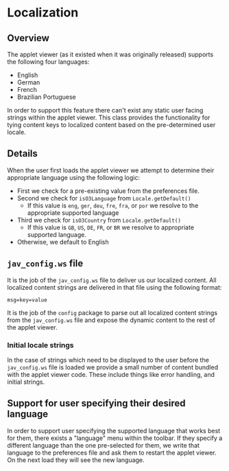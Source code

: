 # Localization

## Overview

The applet viewer (as it existed when it was originally released) supports the
following four languages:

- English
- German
- French
- Brazilian Portuguese

In order to support this feature there can't exist any static user facing
strings within the applet viewer. This class provides the functionality for
tying content keys to localized content based on the pre-determined user locale.

## Details

When the user first loads the applet viewer we attempt to determine their
appropriate language using the following logic:

- First we check for a pre-existing value from the preferences file.
- Second we check for `isO3Language` from `Locale.getDefault()`
  - If this value is `eng`, `ger`, `deu`, `fre`, `fra`, or `por` we resolve to the
    appropriate supported language
- Third we check for `isO3Country` from `Locale.getDefault()`
  - If this value is `GB`, `US`, `DE`, `FR`, or `BR` we resolve to appropriate
    supported language.
- Otherwise, we default to English

## `jav_config.ws` file

It is the job of the `jav_config.ws` file to deliver us our localized content.
All localized content strings are delivered in that file using the following
format:

```
msg=key=value
```

It is the job of the `config` package to parse out all localized content strings
from the `jav_config.ws` file and expose the dynamic content to the rest of the
applet viewer.

### Initial locale strings

In the case of strings which need to be displayed to the user before the
`jav_config.ws` file is loaded we provide a small number of content bundled
with the applet viewer code. These include things like error handling, and
initial strings.

## Support for user specifying their desired language

In order to support user specifying the supported language that works best for
them, there exists a "language" menu within the toolbar. If they specify a
different language than the one pre-selected for them, we write that language
to the preferences file and ask them to restart the applet viewer. On the next
load they will see the new language.

